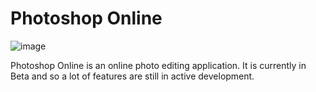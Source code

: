 # Photoshop Online
![image](https://user-images.githubusercontent.com/53957795/105798164-653ca980-5ff6-11eb-8f19-268031030524.png)

Photoshop Online is an online photo editing application. It is currently in Beta and so a lot of features are still in active development.
